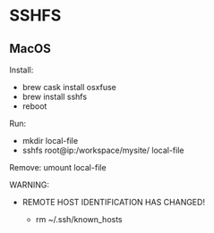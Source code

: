 # SSHFS

## MacOS

Install:

*   brew cask install osxfuse
*   brew install sshfs
*   reboot

Run:

*   mkdir local-file
*   sshfs root@ip:/workspace/mysite/ local-file

Remove: umount local-file

WARNING:

*   REMOTE HOST IDENTIFICATION HAS CHANGED!

    *   rm ~/.ssh/known_hosts
